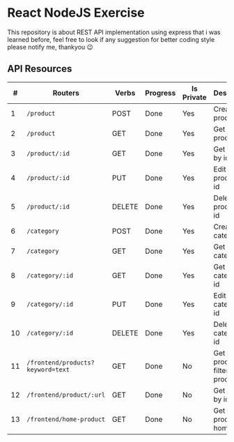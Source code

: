 
# React NodeJS Exercise
This repository is about REST API implementation using express that i was learned before, feel free to look if any suggestion for better coding style please notify me, thankyou :wink:

## API Resources
| #   | Routers                            | Verbs   | Progress | Is Private | Description                                      |
| --- | ---------------------------------- | ------- | -------- | ---------- | ------------------------------------------------ |
| 1   | `/product`                         | POST    | Done     | Yes        | Create product                                   |
| 2   | `/product`                         | GET     | Done     | Yes        | Get all products                                 |
| 3   | `/product/:id`                     | GET     | Done     | Yes        | Get product by id                                |
| 4   | `/product/:id`                     | PUT     | Done     | Yes        | Edit product by id                               |
| 5   | `/product/:id`                     | DELETE  | Done     | Yes        | Delete product by id                             |
| 6   | `/category`                        | POST    | Done     | Yes        | Create category                                  |
| 7   | `/category`                        | GET     | Done     | Yes        | Get all categories                               |
| 8   | `/category/:id`                    | GET     | Done     | Yes        | Get category by id                               |
| 9   | `/category/:id`                    | PUT     | Done     | Yes        | Edit category by id                              |
| 10  | `/category/:id`                    | DELETE  | Done     | Yes        | Delete category by id                            |
| 11  | `/frontend/products?keyword=text`  | GET     | Done     | No         | Get all products & filter find products          |
| 12  | `/frontend/product/:url`           | GET     | Done     | No         | Get product by id                                |
| 13  | `/frontend/home-product`           | GET     | Done     | No         | Get all product in homepage                      |